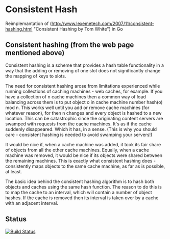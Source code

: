 # Consistent Hash

Reimplemantation of (http://www.lexemetech.com/2007/11/consistent-hashing.html "Consistent Hashing by Tom White") in Go

## Consistent hashing (from the web page mentioned above)

Consistent hashing is a scheme that provides a hash table functionality in a way that the adding or removing of one slot does not significantly change the mapping of keys to slots.

The need for consistent hashing arose from limitations experienced while running collections of caching machines - web caches, for example. If you have a collection of n cache machines then a common way of load balancing across them is to put object o in cache machine number hash(o) mod n. This works well until you add or remove cache machines (for whatever reason), for then n changes and every object is hashed to a new location. This can be catastrophic since the originating content servers are swamped with requests from the cache machines. It's as if the cache suddenly disappeared. Which it has, in a sense. (This is why you should care - consistent hashing is needed to avoid swamping your servers!)

It would be nice if, when a cache machine was added, it took its fair share of objects from all the other cache machines. Equally, when a cache machine was removed, it would be nice if its objects were shared between the remaining machines. This is exactly what consistent hashing does - consistently maps objects to the same cache machine, as far as is possible, at least.

The basic idea behind the consistent hashing algorithm is to hash both objects and caches using the same hash function. The reason to do this is to map the cache to an interval, which will contain a number of object hashes. If the cache is removed then its interval is taken over by a cache with an adjacent interval.

## Status

[![Build Status](https://secure.travis-ci.org/caglar10ur/goconsistenthash.png)](http://travis-ci.org/caglar10ur/goconsistenthash)
